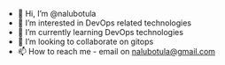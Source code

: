 - 👋 Hi, I’m @nalubotula
- 👀 I’m interested in DevOps related technologies
- 🌱 I’m currently learning DevOps technologies
- 💞️ I’m looking to collaborate on gitops
- 📫 How to reach me - email on nalubotula@gmail.com

<!---
nalubotula/nalubotula is a ✨ special ✨ repository because its `README.md` (this file) appears on your GitHub profile.
You can click the Preview link to take a look at your changes.
--->

